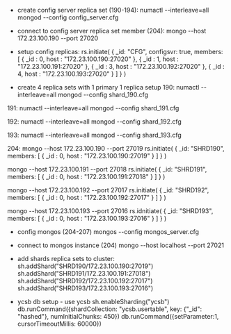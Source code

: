 

- create config server replica set  (190-194):
numactl --interleave=all mongod --config config_server.cfg


- connect to config server replica set member (204):
mongo --host 172.23.100.190 --port 27020

- setup config replicas:
rs.initiate(
  {
    _id: "CFG",
    configsvr: true,
    members: [
      { _id : 0, host : "172.23.100.190:27020" },
      { _id : 1, host : "172.23.100.191:27020" },
      { _id : 3, host : "172.23.100.192:27020" },
      { _id : 4, host : "172.23.100.193:27020" }
    ]
  }
)



- create 4 replica sets with 1 primary 1 replica setup
190:
numactl --interleave=all mongod --config shard_190.cfg

191:
numactl --interleave=all mongod --config shard_191.cfg

192:
numactl --interleave=all mongod --config shard_192.cfg

193:
numactl --interleave=all mongod --config shard_193.cfg



204:
mongo --host 172.23.100.190 --port 27019
rs.initiate(
  {
    _id: "SHRD190",
    members: [
      { _id : 0, host : "172.23.100.190:27019" }
    ]
  }
)

mongo --host 172.23.100.191 --port 27018
rs.initiate(
  {
    _id: "SHRD191",
    members: [
      { _id : 0, host : "172.23.100.191:27018" }
    ]
  }
)

mongo --host 172.23.100.192 --port 27017
rs.initiate(
  {
    _id: "SHRD192",
    members: [
      { _id : 0, host : "172.23.100.192:27017" }
    ]
  }
)

mongo --host 172.23.100.193 --port 27016
rs.idnitiate(
  {
    _id: "SHRD193",
    members: [
      { _id : 0, host : "172.23.100.193:27016" }
    ]
  }
)


- config mongos (204-207)
mongos --config mongos_server.cfg


- connect to mongos instance (204)
mongo --host localhost --port 27021

- add shards replica sets to cluster:
sh.addShard("SHRD190/172.23.100.190:27019")
sh.addShard("SHRD191/172.23.100.191:27018")
sh.addShard("SHRD192/172.23.100.192:27017")
sh.addShard("SHRD193/172.23.100.193:27016")


- ycsb db setup -
use ycsb
sh.enableSharding("ycsb")
db.runCommand({shardCollection: "ycsb.usertable", key: {"_id": "hashed"}, numInitialChunks: 450})
db.runCommand({setParameter:1, cursorTimeoutMillis: 60000})